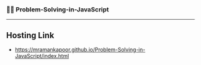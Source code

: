 ### :woman_technologist:  Problem-Solving-in-JavaScript
-----
Hosting Link
-----
- https://mramankapoor.github.io/Problem-Solving-in-JavaScript/index.html
